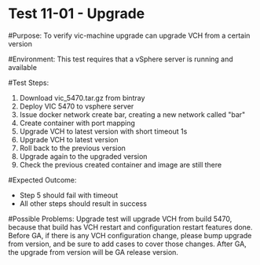 Test 11-01 - Upgrade
=======

#Purpose:
To verify vic-machine upgrade can upgrade VCH from a certain version

#Environment:
This test requires that a vSphere server is running and available

#Test Steps:
1. Download vic_5470.tar.gz from bintray
2. Deploy VIC 5470 to vsphere server
3. Issue docker network create bar, creating a new network called "bar"
4. Create container with port mapping
5. Upgrade VCH to latest version with short timeout 1s
6. Upgrade VCH to latest version
6. Roll back to the previous version
6. Upgrade again to the upgraded version
6. Check the previous created container and image are still there

#Expected Outcome:
* Step 5 should fail with timeout
* All other steps should result in success

#Possible Problems:
Upgrade test will upgrade VCH from build 5470, because that build has VCH restart and configuration restart features done.
Before GA, if there is any VCH configuration change, please bump upgrade from version, and be sure to add cases to cover those changes.
After GA, the upgrade from version will be GA release version.
